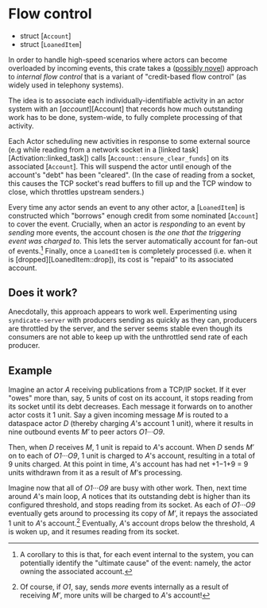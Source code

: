 # Flow control

 - struct [`Account`]
 - struct [`LoanedItem`]

In order to handle high-speed scenarios where actors can become
overloaded by incoming events, this crate takes a
([possibly novel](https://syndicate-lang.org/journal/2021/09/02/internal-flow-control))
approach to *internal flow control* that is a variant of "credit-based
flow control" (as widely used in telephony systems).

The idea is to associate each individually-identifiable activity in an
actor system with an [*account*][Account] that records how much
outstanding work has to be done, system-wide, to fully complete
processing of that activity.

Each Actor scheduling new activities in response to some external
source (e.g while reading from a network socket in a
[linked task][Activation::linked_task]) calls
[`Account::ensure_clear_funds`] on its associated [`Account`]. This
will suspend the actor until enough of the account's "debt" has been
"cleared". (In the case of reading from a socket, this causes the TCP
socket's read buffers to fill up and the TCP window to close, which
throttles upstream senders.)

Every time any actor sends an event to any other actor, a
[`LoanedItem`] is constructed which "borrows" enough credit from some
nominated [`Account`] to cover the event. Crucially, when an actor is
*responding* to an event by *sending* more events, the account chosen
is *the one that the triggering event was charged to*. This lets the
server automatically account for fan-out of events.[^corollary]
Finally, once a `LoanedItem` is completely processed (i.e. when it is
[dropped][LoanedItem::drop]), its cost is "repaid" to its associated
account.

## Does it work?

Anecdotally, this approach appears to work well. Experimenting using
`syndicate-server` with producers sending as quickly as they can,
producers are throttled by the server, and the server seems stable
even though its consumers are not able to keep up with the unthrottled
send rate of each producer.

## Example

Imagine an actor *A* receiving publications from a TCP/IP socket. If
it ever "owes" more than, say, 5 units of cost on its account, it
stops reading from its socket until its debt decreases. Each message
it forwards on to another actor costs it 1 unit. Say a given incoming
message *M* is routed to a dataspace actor *D* (thereby charging *A*'s
account 1 unit), where it results in nine outbound events *M′* to peer
actors *O1*···*O9*.

Then, when *D* receives *M*, 1 unit is repaid to *A*'s account. When
*D* sends *M′* on to each of *O1*···*O9*, 1 unit is charged to *A*'s
account, resulting in a total of 9 units charged. At this point in
time, *A*'s account has had net +1−1+9 = 9 units withdrawn from it as
a result of *M*'s processing.

Imagine now that all of *O1*···*O9* are busy with other work. Then,
next time around *A*'s main loop, *A* notices that its outstanding
debt is higher than its configured threshold, and stops reading from
its socket. As each of *O1*···*O9* eventually gets around to
processing its copy of *M′*, it repays the associated 1 unit to *A*'s
account.[^may-result-in-further-costs] Eventually, *A*'s account drops
below the threshold, *A* is woken up, and it resumes reading from its
socket.

[^corollary]: A corollary to this is that, for each event internal to
    the system, you can potentially identify the "ultimate cause" of
    the event: namely, the actor owning the associated account.

[^may-result-in-further-costs]: Of course, if *O1*, say, sends *more*
    events internally as a result of receiving *M′*, more units will
    be charged to *A*'s account!

